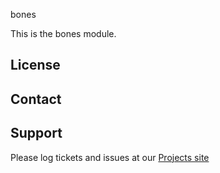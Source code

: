 bones

This is the bones module.

License
-------


Contact
-------


Support
-------

Please log tickets and issues at our [Projects site](http://projects.example.com)
